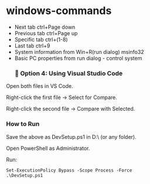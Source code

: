 # windows-commands

- Next tab ctrl+Page down
- Previous tab ctrl+Page up
- Specific tab ctrl+(1-8)
- Last tab ctrl+9
- System information from Win+R(run dialog) msinfo32
- Basic PC properties from run dialog - control system
  ### 🔹 Option 4: Using Visual Studio Code

Open both files in VS Code.

Right-click the first file → Select for Compare.

Right-click the second file → Compare with Selected.

### How to Run

Save the above as DevSetup.ps1 in D:\ (or any folder).

Open PowerShell as Administrator.

Run:
```ps
Set-ExecutionPolicy Bypass -Scope Process -Force
.\DevSetup.ps1
```

